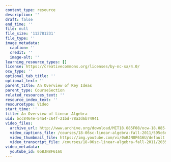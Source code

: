 ```yaml
---
content_type: resource
description: ''
draft: false
end_time: ''
file: null
file_size: '112781231'
file_type: ''
image_metadata:
  caption: ''
  credit: ''
  image-alt: ''
learning_resource_types: []
license: https://creativecommons.org/licenses/by-nc-sa/4.0/
ocw_type: ''
optional_tab_title: ''
optional_text: ''
parent_title: An Overview of Key Ideas
parent_type: CourseSection
related_resources_text: ''
resource_index_text: ''
resourcetype: Video
start_time: ''
title: An Overview of Linear Algebra
uid: bcc8464e-54a4-c64f-21bd-78a3d6b74941
video_files:
  archive_url: http://www.archive.org/download/MIT18.085F08/ocw-18.085-f08-rec01_300k.mp4
  video_captions_file: /courses/18-06sc-linear-algebra-fall-2011/595c6d159a26523d83aee65cd9a11bb9_0oBJN8F616U.vtt
  video_thumbnail_file: https://img.youtube.com/vi/0oBJN8F616U/default.jpg
  video_transcript_file: /courses/18-06sc-linear-algebra-fall-2011/203505b17cb9f1cedc1db2a2d384184f_0oBJN8F616U.pdf
video_metadata:
  youtube_id: 0oBJN8F616U
---
```

